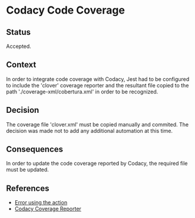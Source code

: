 # Codacy Code Coverage

## Status

Accepted.

## Context

In order to integrate code coverage with Codacy, Jest had to be configured to include the 'clover' coverage reporter and the resultant file copied to the path './coverage-xml/cobertura.xml' in order to be recognized.

## Decision

The coverage file 'clover.xml' must be copied manually and commited. The decision was made not to add any additional automation at this time.

## Consequences

In order to update the code coverage reported by Codacy, the required file must be updated.

## References
* [Error using the action](https://github.com/codacy/codacy-coverage-reporter-action/issues/8)
* [Codacy Coverage Reporter](https://github.com/codacy/codacy-coverage-reporter)
